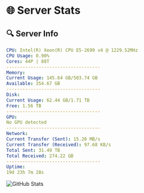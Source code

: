 # 🌐 Server Stats
## 🔍 Server Info
```yaml
CPU: Intel(R) Xeon(R) CPU E5-2699 v4 @ 1229.52MHz
CPU Usage: 0.90%
Cores: 44P | 88T
-----------------------------------
Memory:
Current Usage: 145.64 GB/503.74 GB
Available: 354.67 GB
-----------------------------------
Disk:
Current Usage: 62.44 GB/1.71 TB
Free: 1.56 TB
-----------------------------------
GPU:
No GPU detected
-----------------------------------
Network:
Current Transfer (Sent): 15.20 MB/s
Current Transfer (Received): 97.68 KB/s
Total Sent: 31.49 TB
Total Received: 274.22 GB
-----------------------------------
Uptime:
19d 23h 7m 28s
```
![GitHub Stats](https://img.shields.io/badge/Updated-2025-03-27_20:30:17-blue)